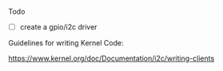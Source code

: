 Todo
* [ ] create a gpio/i2c driver

Guidelines for writing Kernel Code:

https://www.kernel.org/doc/Documentation/i2c/writing-clients
